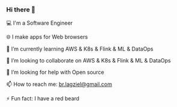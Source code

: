 ### Hi there 👋

💻 I'm a Software Engineer

🌐 I make apps for Web browsers

🌱 I’m currently learning AWS & K8s & Flink & ML & DataOps

👯 I’m looking to collaborate on AWS & K8s & Flink & ML & DataOps

🤔 I’m looking for help with Open source 

📫 How to reach me: br.lagziel@gmail.com  

⚡ Fun fact: I have a red beard

